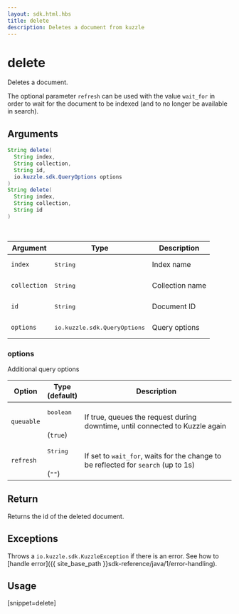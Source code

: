 ```yaml
---
layout: sdk.html.hbs
title: delete
description: Deletes a document from kuzzle
---
```


# delete

Deletes a document.

The optional parameter `refresh` can be used with the value `wait_for` in order to wait for the document to be indexed (and to no longer be available in search).

## Arguments

```java
String delete(
  String index,
  String collection,
  String id,
  io.kuzzle.sdk.QueryOptions options
)
String delete(
  String index,
  String collection,
  String id
)
```

<br/>

| Argument | Type | Description |
| --- | --- | --- |
| `index` | <pre>String</pre> | Index name |
| `collection` | <pre>String</pre> | Collection name |
| `id` | <pre>String</pre> | Document ID |
| `options` | <pre>io.kuzzle.sdk.QueryOptions</pre> |  Query options |

### options

Additional query options

| Option | Type<br/>(default) | Description |
| --- | --- | --- |
| `queuable` | <pre>boolean</pre><br/>(`true`)| If true, queues the request during downtime, until connected to Kuzzle again |
| `refresh` | <pre>String</pre><br/>(`""`) | If set to `wait_for`, waits for the change to be reflected for `search` (up to 1s) |

## Return

Returns the id of the deleted document.

## Exceptions

Throws a `io.kuzzle.sdk.KuzzleException` if there is an error. See how to [handle error]({{ site_base_path }}sdk-reference/java/1/error-handling).

## Usage

[snippet=delete]
